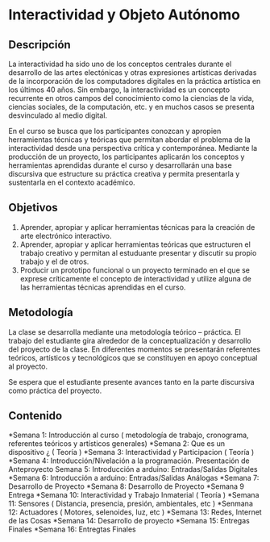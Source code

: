 # Interactividad y Objeto Autónomo

## Descripción

La interactividad ha sido uno de los conceptos centrales durante el desarrollo de las artes electónicas y otras expresiones artísticas derivadas de la incorporación de los computadores digitales en la práctica artística en los últimos 40 años. Sin embargo, la interactividad es un concepto recurrente en otros campos del conocimiento como la ciencias de la vida, ciencias sociales, de la computación, etc. y en muchos casos se presenta desvinculado al medio digital.

En el curso se busca que los participantes conozcan y apropien herramientas técnicas y teóricas que permitan abordar el problema de la interactividad desde una perspectiva crítica y contemporánea. Mediante la producción de un proyecto, los participantes aplicarán los conceptos y herramientas aprendidas durante el curso y desarrollarán una base discursiva que estructure su práctica creativa y permita presentarla y sustentarla en el contexto académico.

## Objetivos

1. Aprender, apropiar y aplicar herramientas técnicas para la creación de arte electrónico interactivo.
2. Aprender, apropiar y aplicar herramientas teóricas que estructuren el trabajo creativo y permitan al estuduante presentar y discutir su propio trabajo y el de otros.
3. Producir un prototipo funcional o un proyecto terminado en el que se exprese críticamente el concepto de interactividad y utilize alguna de las herramientas técnicas aprendidas en el curso.




## Metodología

La clase se desarrolla mediante una metodología teórico – práctica. El trabajo del estudiante gira alrededor de la conceptualización y desarrollo del proyecto de la clase. En diferentes momentos se presentarán referentes teóricos, artísticos y tecnológicos que se constituyen en apoyo conceptual al proyecto.

Se espera que el estudiante presente avances tanto en la parte discursiva como práctica del proyecto.


## Contenido

  *Semana 1: Introducción al curso ( metodología de trabajo, cronograma, referentes teóricos y artísticos generales)
  *Semana 2: Que es un dispositivo ¿ ( Teoría )
  *Semana 3: Interactividad y Participacion ( Teoría )
  *Semana 4: Introducción/Nivelación a la programación. Presentación de Anteproyecto Semana 5: Introducción a arduino: Entradas/Salidas Digitales
  *Semana 6: Introducción a arduino: Entradas/Salidas Análogas
  *Semana 7: Desarrollo de Proyecto
  *Semana 8: Desarrollo de Proyecto
  *Semana 9 Entrega
  *Semana 10: Interactividad y Trabajo Inmaterial ( Teoría )
  *Semana 11: Sensores ( Distancia, presencia, presión, ambientales, etc )
  *Senmana 12: Actuadores ( Motores, selenoides, luz, etc )
  *Semana 13: Redes, Internet de las Cosas
  *Semana 14: Desarrollo de proyecto
  *Semana 15: Entregas Finales
  *Semana 16: Entregtas Finales

